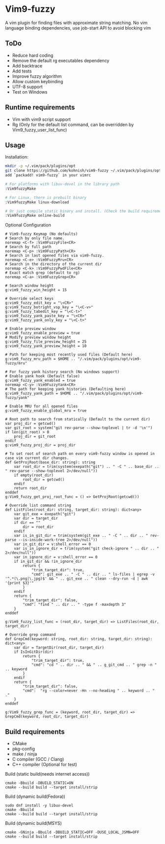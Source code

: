Vim9-fuzzy
=========

A vim plugin for finding files with approximate string matching.
No vim language binding dependencies, use job-start API to avoid blocking vim

ToDo
----
 - Reduce hard coding
 - Remove the default rg executables dependency
 - Add backtrace
 - Add tests
 - Improve fuzzy algorithm
 - Allow custom keybinding
 - UTF-8 support
 - Test on Windows

Runtime requirements
--------------------
 - Vim with vim9 script support
 - Rg (Only for the default list command, can be overridden by Vim9_fuzzy_user_list_func)

Usage
-----
Installation:
```sh
mkdir -p ~/.vim/pack/plugins/opt
git clone https://github.com/kohnish/vim9-fuzzy ~/.vim/pack/plugins/opt/vim9-fuzzy
add `packadd! vim9-fuzzy` in your vimrc

# For platforms with libuv-devel in the library path
:Vim9fuzzyMake

# For Linux, there is prebuilt binary
:Vim9fuzzyMake linux-download

# Or just compile static binary and install. (Check the build requirement for details)
:Vim9fuzzyMake online-build
```

Optional Configuration
```vim
# Vim9-fuzzy Keymap (No defaults)
# Search by only file name.
noremap <C-f> :Vim9FuzzyFile<CR>
# Search by full path
noremap <C-p> :Vim9FuzzyPath<CR>
# Search in last opened files via vim9-fuzzy.
noremap <C-e> :Vim9FuzzyMru<CR>
# Search in the directory of the current dir
noremap <C-k> :Vim9FuzzyPwdFile<CR>
# Exact match grep (default to rg)
noremap <C-a> :Vim9FuzzyGrep<CR>

# Search window height
g:vim9_fuzzy_win_height = 15

# Override select keys
g:vim9_fuzzy_edit_key = "\<CR>"
g:vim9_fuzzy_botright_vsp_key = "\<C-v>"
g:vim9_fuzzy_tabedit_key = "\<C-t>"
g:vim9_fuzzy_yank_paste_key = "\<CR>"
g:vim9_fuzzy_yank_only_key = "\<C-t>"

# Enable preview window
g:vim9_fuzzy_enable_preview = true
# Modify preview window height
g:vim9_fuzzy_file_preview_height = 25
g:vim9_fuzzy_yank_preview_height = 10

# Path for keeping most recently used files (Default here)
g:vim9_fuzzy_mru_path = $HOME .. "/.vim/pack/plugins/opt/vim9-fuzzy/mru"

# For fuzzy yank history search (No windows support)
# Enable yank hook (Default false)
g:vim9_fuzzy_yank_enabled = true
noremap <C-y> :Vim9FuzzyYank<CR>
# The path for keeping yank histories (Defaulting here)
g:vim9_fuzzy_yank_path = $HOME .. "/.vim/pack/plugins/opt/vim9-fuzzy/yank"

# Enable MRU for all opened files
g:vim9_fuzzy_enable_global_mru = true

# Root path to search from statically (Default to the current dir)
var proj_dir = getcwd()
var git_root = system("git rev-parse --show-toplevel | tr -d '\n'")
if len(git_root) > 0
    proj_dir = git_root
endif
g:vim9_fuzzy_proj_dir = proj_dir

# To set root of search path on every vim9-fuzzy window is opened in case vim current dir changes.
def GetProjRoot(base_dir: string): string
    var root_dir = trim(system(exepath("git") .. " -C " .. base_dir .. " rev-parse --show-toplevel 2>/dev/null"))
    if empty(root_dir)
        root_dir = getcwd()
    endif
    return root_dir
enddef
g:Vim9_fuzzy_get_proj_root_func = () => GetProjRoot(getcwd())

# Override list command string
def ListFiles(root_dir: string, target_dir: string): dict<any>
    var git_exe = exepath("git")
    var dir = target_dir
    if dir == ""
        dir = root_dir
    endif
    var is_in_git_dir = trim(system(git_exe .. " -C " .. dir .. " rev-parse --is-inside-work-tree 2>/dev/null"))
    var in_git_dir = v:shell_error == 0
    var is_in_ignore_dir = trim(system("git check-ignore " .. dir .. " 2>/dev/null"))
    var in_ignore_dir = v:shell_error == 0
    if in_git_dir && !in_ignore_dir
        return {
            "trim_target_dir": true,
            "cmd": git_exe .. " -C " .. dir .. " ls-files | egrep -v '^.*(\.png|\.jpg)$' && " .. git_exe .. " clean --dry-run -d | awk '{print $3}'"
        }
    endif
    return {
        "trim_target_dir": false,
        "cmd": "find " .. dir .. " -type f -maxdepth 3"
    }
enddef

g:Vim9_fuzzy_list_func = (root_dir, target_dir) => ListFiles(root_dir, target_dir)

# Override grep command
def GrepCmd(keyword: string, root_dir: string, target_dir: string): dict<any>
    var dir = TargetDir(root_dir, target_dir)
    if IsInGitDir(dir)
        return {
            "trim_target_dir": true,
            "cmd": "cd " .. dir .. " && " .. g_git_cmd .. " grep -n " .. keyword
        }
    endif
    return {
        "trim_target_dir": false,
        "cmd":  "rg --color=never -Hn --no-heading " .. keyword .. " ."
    }
enddef

g:Vim9_fuzzy_grep_func = (keyword, root_dir, target_dir) => GrepCmd(keyword, root_dir, target_dir)
```

Build requirements
------------------
 - CMake
 - pkg-config
 - make / ninja
 - C compiler (GCC / Clang)
 - C++ compiler (Optional for test)  

Build (static build(needs internet access))
```shell
cmake -Bbuild -DBUILD_STATIC=ON
cmake --build build --target install/strip
```

Build (dynamic build(Fedora))
```shell
sudo dnf install -y libuv-devel
cmake -Bbuild
cmake --build build --target install/strip
```

Build (dynamic build(MSYS)
```shell
cmake -GNinja -Bbuild -DBUILD_STATIC=OFF -DUSE_LOCAL_JSMN=OFF
cmake --build build --target install/strip
```

